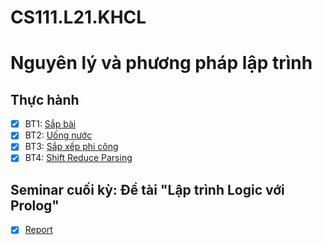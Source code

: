# CS111.L21.KHCL
# Nguyên lý và phương pháp lập trình

## Thực hành
- [x] BT1: [Sắp bài](https://github.com/icebearian/Principles-and-techniques-of-programming/blob/main/TH/Practice_1.ipynb)
- [x] BT2: [Uống nước](https://github.com/icebearian/Principles-and-techniques-of-programming/blob/main/TH/Practice_2.py)
- [x] BT3: [Sắp xếp phi công](https://github.com/icebearian/Principles-and-techniques-of-programming/blob/main/TH/Practice_3.py)
- [x] BT4: [Shift Reduce Parsing](https://github.com/icebearian/Principles-and-techniques-of-programming/tree/main/TH/Practice_4)

## Seminar cuối kỳ: Đề tài "Lập trình Logic với Prolog"
- [x] [Report](https://github.com/icebearian/Principles-and-techniques-of-programming/blob/main/Seminar.pdf)
